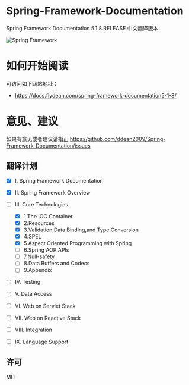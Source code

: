 # Spring-Framework-Documentation
Spring Framework Documentation 5.1.8.RELEASE 中文翻译版本

![Spring Framework](https://spring.io/img/homepage/icon-spring-framework.svg)

# 如何开始阅读

可访问如下网站地址：
- https://docs.flydean.com/spring-framework-documentation5-1-8/

# 意见、建议

如果有意见或者建议请指正 https://github.com/ddean2009/Spring-Framework-Documentation/issues


## 翻译计划


- [x] I. Spring Framework Documentation
- [x] II. Spring Framework Overview
- [ ] III. Core Technologies
    - [X] 1.The IOC Container
    - [X] 2.Resources
    - [X] 3.Validation,Data Binding,and Type Conversion
    - [X] 4.SPEL
    - [X] 5.Aspect Oriented Programming with Spring
    - [ ] 6.Spring AOP APIs
    - [ ] 7.Null-safety
    - [ ] 8.Data Buffers and Codecs
    - [ ] 9.Appendix 
- [ ] IV. Testing
- [ ] V. Data Access
- [ ] VI. Web on Servlet Stack
- [ ] VII. Web on Reactive Stack
- [ ] VIII. Integration
- [ ] IX. Language Support

    
    
## 许可
MIT


